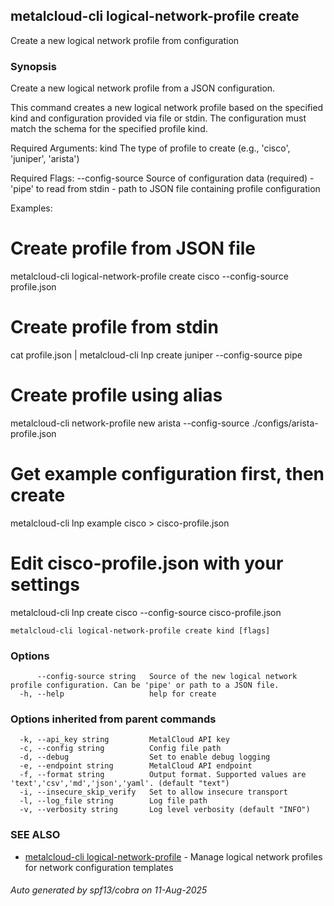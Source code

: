 ## metalcloud-cli logical-network-profile create

Create a new logical network profile from configuration

### Synopsis

Create a new logical network profile from a JSON configuration.

This command creates a new logical network profile based on the specified kind
and configuration provided via file or stdin. The configuration must match the
schema for the specified profile kind.

Required Arguments:
  kind    The type of profile to create (e.g., 'cisco', 'juniper', 'arista')

Required Flags:
  --config-source    Source of configuration data (required)
                     - 'pipe' to read from stdin
                     - path to JSON file containing profile configuration

Examples:
  # Create profile from JSON file
  metalcloud-cli logical-network-profile create cisco --config-source profile.json

  # Create profile from stdin
  cat profile.json | metalcloud-cli lnp create juniper --config-source pipe

  # Create profile using alias
  metalcloud-cli network-profile new arista --config-source ./configs/arista-profile.json

  # Get example configuration first, then create
  metalcloud-cli lnp example cisco > cisco-profile.json
  # Edit cisco-profile.json with your settings
  metalcloud-cli lnp create cisco --config-source cisco-profile.json

```
metalcloud-cli logical-network-profile create kind [flags]
```

### Options

```
      --config-source string   Source of the new logical network profile configuration. Can be 'pipe' or path to a JSON file.
  -h, --help                   help for create
```

### Options inherited from parent commands

```
  -k, --api_key string         MetalCloud API key
  -c, --config string          Config file path
  -d, --debug                  Set to enable debug logging
  -e, --endpoint string        MetalCloud API endpoint
  -f, --format string          Output format. Supported values are 'text','csv','md','json','yaml'. (default "text")
  -i, --insecure_skip_verify   Set to allow insecure transport
  -l, --log_file string        Log file path
  -v, --verbosity string       Log level verbosity (default "INFO")
```

### SEE ALSO

* [metalcloud-cli logical-network-profile](metalcloud-cli_logical-network-profile.md)	 - Manage logical network profiles for network configuration templates

###### Auto generated by spf13/cobra on 11-Aug-2025
